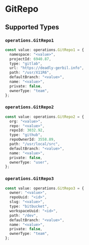 # GitRepo


## Supported Types

### `operations.GitRepo1`

```typescript
const value: operations.GitRepo1 = {
  namespace: "<value>",
  projectId: 6940.87,
  type: "gitlab",
  url: "https://deadly-gerbil.info",
  path: "/usr/X11R6",
  defaultBranch: "<value>",
  name: "<value>",
  private: false,
  ownerType: "team",
};
```

### `operations.GitRepo2`

```typescript
const value: operations.GitRepo2 = {
  org: "<value>",
  repo: "<value>",
  repoId: 3032.92,
  type: "github",
  repoOwnerId: 3558.89,
  path: "/usr/local/src",
  defaultBranch: "<value>",
  name: "<value>",
  private: false,
  ownerType: "user",
};
```

### `operations.GitRepo3`

```typescript
const value: operations.GitRepo3 = {
  owner: "<value>",
  repoUuid: "<id>",
  slug: "<value>",
  type: "bitbucket",
  workspaceUuid: "<id>",
  path: "/dev",
  defaultBranch: "<value>",
  name: "<value>",
  private: false,
  ownerType: "team",
};
```

